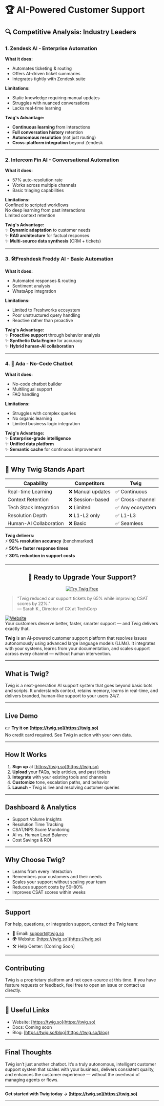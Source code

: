 # 🏆 AI-Powered Customer Support

## 🔍 Competitive Analysis: Industry Leaders

### 1. **Zendesk AI** - Enterprise Automation
**What it does:**  
- Automates ticketing & routing  
- Offers AI-driven ticket summaries  
- Integrates tightly with Zendesk suite  

**Limitations:**  
- Static knowledge requiring manual updates  
- Struggles with nuanced conversations  
- Lacks real-time learning  

**Twig's Advantage:**  
- **Continuous learning** from interactions  
- **Full conversation history** retention  
- **Autonomous resolution** (not just routing)  
- **Cross-platform integration** beyond Zendesk  

---

### 2. **Intercom Fin AI** - Conversational Automation
**What it does:**  
- 57% auto-resolution rate  
- Works across multiple channels  
- Basic triaging capabilities  

**Limitations:**  
Confined to scripted workflows  
No deep learning from past interactions  
Limited context retention  

**Twig's Advantage:**  
✨ **Dynamic adaptation** to customer needs  
✨ **RAG architecture** for factual responses  
✨ **Multi-source data synthesis** (CRM + tickets)  

---

### 3. 🛠**Freshdesk Freddy AI** - Basic Automation
**What it does:**  
- Automated responses & routing  
- Sentiment analysis  
- WhatsApp integration  

**Limitations:**  
- Limited to Freshworks ecosystem  
- Poor unstructured query handling  
- Reactive rather than proactive  

**Twig's Advantage:**  
✨ **Proactive support** through behavior analysis  
✨ **Synthetic Data Engine** for accuracy  
✨ **Hybrid human-AI collaboration**  

---

### 4. 🧩 **Ada** - No-Code Chatbot
**What it does:**  
- No-code chatbot builder  
- Multilingual support  
- FAQ handling  

**Limitations:**  
- Struggles with complex queries  
- No organic learning  
- Limited business logic integration  

**Twig's Advantage:**  
✨ **Enterprise-grade intelligence**  
✨ **Unified data platform**  
✨ **Semantic cache** for continuous improvement  

---

## 🌟 Why Twig Stands Apart

| **Capability**       | Competitors | **Twig** |
|----------------------|------------|----------|
| Real-time Learning   | ❌ Manual updates | ✅ Continuous |
| Context Retention    | ❌ Session-based | ✅ Cross-channel |
| Tech Stack Integration | ❌ Limited | ✅ Any ecosystem |
| Resolution Depth     | ❌ L1-L2 only | ✅ L1-L3 |
| Human-AI Collaboration | ❌ Basic | ✅ Seamless |

**Twig delivers:**  
⚡ **92% resolution accuracy** (benchmarked)  
⚡ **50%+ faster response times**  
⚡ **30% reduction in support costs**  

---

<div align="center">
  <h2>🚀 Ready to Upgrade Your Support?</h2>
  <a href="https://twig.so/">
    <img src="https://img.shields.io/badge/TRY_TWIG_FREE-000000?style=for-the-badge&logo=github&logoColor=white" alt="Try Twig Free">
  </a>
</div>

> "Twig reduced our support tickets by 65% while improving CSAT scores by 22%."  
> — Sarah K., Director of CX at TechCorp


[![Website](https://img.shields.io/badge/Visit-Twig.so-green)](https://twig.so)  
Your customers deserve better, faster, smarter support — and Twig delivers exactly that.

**Twig** is an AI-powered customer support platform that resolves issues autonomously using advanced large language models (LLMs). It integrates with your systems, learns from your documentation, and scales support across every channel — without human intervention.

---

## What is Twig?

Twig is a next-generation AI support system that goes beyond basic bots and scripts. It understands context, retains memory, learns in real-time, and delivers branded, human-like support to your users 24/7.

---

## Live Demo

👉 **Try it on [https://twig.so](https://twig.so)**  
No credit card required. See Twig in action with your own data.

---

## How It Works

1. **Sign up** at [https://twig.so](https://twig.so)
2. **Upload** your FAQs, help articles, and past tickets
3. **Integrate** with your existing tools and channels
4. **Customize** tone, escalation paths, and behavior
5. **Launch** – Twig is live and resolving customer queries

---

## Dashboard & Analytics

- Support Volume Insights  
- Resolution Time Tracking  
- CSAT/NPS Score Monitoring  
- AI vs. Human Load Balance  
- Cost Savings & ROI

---

## Why Choose Twig?

- Learns from every interaction  
- Remembers your customers and their needs  
- Scales your support without scaling your team  
- Reduces support costs by 50–80%  
- Improves CSAT scores within weeks

---

## Support

For help, questions, or integration support, contact the Twig team:

- 📧 Email: support@twig.so  
- 🌍 Website: [https://twig.so](https://twig.so)  
- 🛠️ Help Center: [Coming Soon]

---

## Contributing

Twig is a proprietary platform and not open-source at this time. If you have feature requests or feedback, feel free to open an issue or contact us directly.

---

## 🔗 Useful Links

- Website: [https://twig.so](https://twig.so)  
- Docs: Coming soon  
- Blog: [https://twig.so/blog](https://twig.so/blog)  

---

## Final Thoughts

Twig isn’t just another chatbot. It’s a truly autonomous, intelligent customer support system that scales with your business, delivers consistent quality, and enhances the customer experience — without the overhead of managing agents or flows.

---

**Get started with Twig today → [https://twig.so](https://twig.so)**


---


